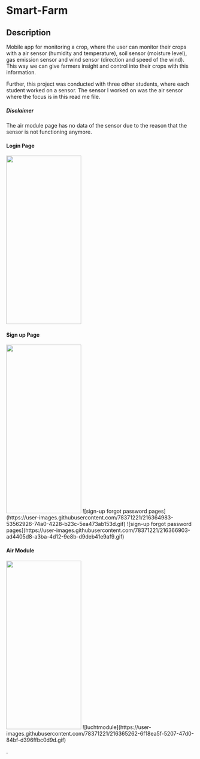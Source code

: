 # Smart-Farm

## Description
Mobile app for monitoring a crop, where the user can monitor their crops with a air sensor (humidity and temperature), soil sensor (moisture level), gas emission sensor and wind sensor (direction and speed of the wind).
This way we can give farmers insight and control into their crops with this information.

Further, this project was conducted with three other students, where each student worked on a sensor. 
The sensor I worked on was the air sensor where the focus is in this read me file.

##### Disclaimer
The air module page has no data of the sensor due to the reason that the sensor is not functioning anymore.

#### Login Page
<img src="https://user-images.githubusercontent.com/78371221/216365009-e8b6f490-2c20-47fc-b655-6dc81801197e.gif" width="200" height="450">

#### Sign up Page
<img src="https://user-images.githubusercontent.com/78371221/216366903-ad4405d8-a3ba-4d12-9e8b-d9deb41e9af9.gif" width="200" height="450">
![sign-up   forgot password pages](https://user-images.githubusercontent.com/78371221/216364983-53562926-74a0-4228-b23c-5ea473ab153d.gif)
![sign-up   forgot password pages](https://user-images.githubusercontent.com/78371221/216366903-ad4405d8-a3ba-4d12-9e8b-d9deb41e9af9.gif)

#### Air Module
<img src="https://user-images.githubusercontent.com/78371221/216365262-6f18ea5f-5207-47d0-84bf-d396ffbc0d9d.gif" width="200" height="450">
![luchtmodule](https://user-images.githubusercontent.com/78371221/216365262-6f18ea5f-5207-47d0-84bf-d396ffbc0d9d.gif)







.


